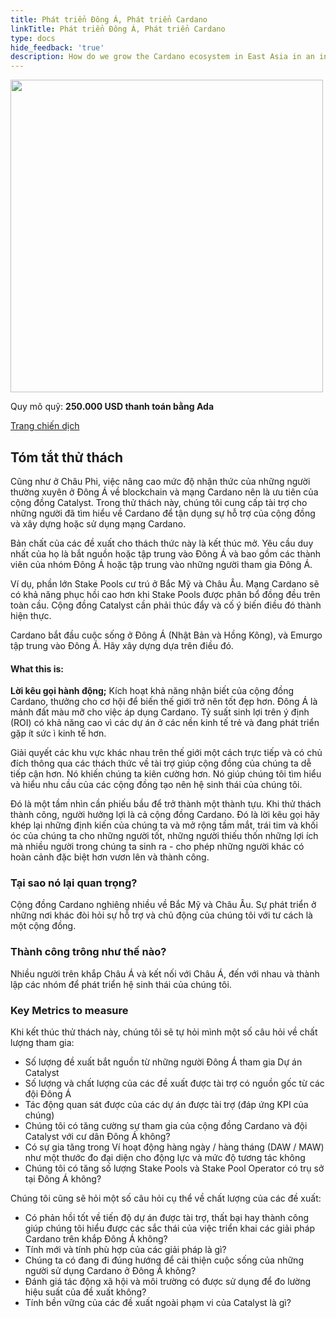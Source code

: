 ```yaml
---
title: Phát triển Đông Á, Phát triển Cardano
linkTitle: Phát triển Đông Á, Phát triển Cardano
type: docs
hide_feedback: 'true'
description: How do we grow the Cardano ecosystem in East Asia in an inclusive and supportive way? The same way we do in Africa, focused initiatives!
---
```


<img src="https://cardano.ideascale.com/community-library/accounts/93/936143/Public/05-Grow-East-Asia-Grow-Cardano-ab0989.png" style="width:500px;height500px">

Quy mô quỹ: **250.000 USD thanh toán bằng Ada**

[Trang chiến dịch](https://cardano.ideascale.com/c/campaigns/26602/about)

## Tóm tắt thử thách

Cũng như ở Châu Phi, việc nâng cao mức độ nhận thức của những người thường xuyên ở Đông Á về blockchain và mạng Cardano nên là ưu tiên của cộng đồng Catalyst. Trong thử thách này, chúng tôi cung cấp tài trợ cho những người đã tìm hiểu về Cardano để tận dụng sự hỗ trợ của cộng đồng và xây dựng hoặc sử dụng mạng Cardano.

Bản chất của các đề xuất cho thách thức này là kết thúc mở. Yêu cầu duy nhất của họ là bắt nguồn hoặc tập trung vào Đông Á và bao gồm các thành viên của nhóm Đông Á hoặc tập trung vào những người tham gia Đông Á.

Ví dụ, phần lớn Stake Pools cư trú ở Bắc Mỹ và Châu Âu. Mạng Cardano sẽ có khả năng phục hồi cao hơn khi Stake Pools được phân bổ đồng đều trên toàn cầu. Cộng đồng Catalyst cần phải thúc đẩy và cố ý biến điều đó thành hiện thực.

Cardano bắt đầu cuộc sống ở Đông Á (Nhật Bản và Hồng Kông), và Emurgo tập trung vào Đông Á. Hãy xây dựng dựa trên điều đó.

#### What this is:

**Lời kêu gọi hành động;** Kích hoạt khả năng nhận biết của cộng đồng Cardano, thưởng cho cơ hội để biến thế giới trở nên tốt đẹp hơn. Đông Á là mảnh đất màu mỡ cho việc áp dụng Cardano. Tỷ suất sinh lợi trên ý định (ROI) có khả năng cao vì các dự án ở các nền kinh tế trẻ và đang phát triển gặp ít sức ì kinh tế hơn.

Giải quyết các khu vực khác nhau trên thế giới một cách trực tiếp và có chủ đích thông qua các thách thức về tài trợ giúp cộng đồng của chúng ta dễ tiếp cận hơn. Nó khiến chúng ta kiên cường hơn. Nó giúp chúng tôi tìm hiểu và hiểu nhu cầu của các cộng đồng tạo nên hệ sinh thái của chúng tôi.

Đó là một tầm nhìn cần phiếu bầu để trở thành một thành tựu. Khi thử thách thành công, người hưởng lợi là cả cộng đồng Cardano. Đó là lời kêu gọi hãy khép lại những định kiến của chúng ta và mở rộng tầm mắt, trái tim và khối óc của chúng ta cho những người tốt, những người thiếu thốn những lợi ích mà nhiều người trong chúng ta sinh ra - cho phép những người khác có hoàn cảnh đặc biệt hơn vươn lên và thành công.

### Tại sao nó lại quan trọng?

Cộng đồng Cardano nghiêng nhiều về Bắc Mỹ và Châu Âu. Sự phát triển ở những nơi khác đòi hỏi sự hỗ trợ và chủ động của chúng tôi với tư cách là một cộng đồng.

### Thành công trông như thế nào?

Nhiều người trên khắp Châu Á và kết nối với Châu Á, đến với nhau và thành lập các nhóm để phát triển hệ sinh thái của chúng tôi.

### Key Metrics to measure

Khi kết thúc thử thách này, chúng tôi sẽ tự hỏi mình một số câu hỏi về chất lượng tham gia:

- Số lượng đề xuất bắt nguồn từ những người Đông Á tham gia Dự án Catalyst
- Số lượng và chất lượng của các đề xuất được tài trợ có nguồn gốc từ các đội Đông Á
- Tác động quan sát được của các dự án được tài trợ (đáp ứng KPI của chúng)
- Chúng tôi có tăng cường sự tham gia của cộng đồng Cardano và đội Catalyst với cư dân Đông Á không?
- Có sự gia tăng trong Ví hoạt động hàng ngày / hàng tháng (DAW / MAW) như một thước đo đại diện cho động lực và mức độ tương tác không
- Chúng tôi có tăng số lượng Stake Pools và Stake Pool Operator có trụ sở tại Đông Á không?

Chúng tôi cũng sẽ hỏi một số câu hỏi cụ thể về chất lượng của các đề xuất:

- Có phản hồi tốt về tiến độ dự án được tài trợ, thất bại hay thành công giúp chúng tôi hiểu được các sắc thái của việc triển khai các giải pháp Cardano trên khắp Đông Á không?
- Tính mới và tính phù hợp của các giải pháp là gì?
- Chúng ta có đang đi đúng hướng để cải thiện cuộc sống của những người sử dụng Cardano ở Đông Á không?
- Đánh giá tác động xã hội và môi trường có được sử dụng để đo lường hiệu suất của đề xuất không?
- Tính bền vững của các đề xuất ngoài phạm vi của Catalyst là gì?
